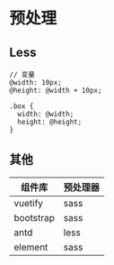 # 预处理

## Less

```less
// 变量
@width: 10px;
@height: @width + 10px;

.box {
  width: @width;
  height: @height;
}
```



## 其他

| 组件库    | 预处理器 |
| --------- | -------- |
| vuetify   | sass     |
| bootstrap | sass     |
| antd      | less     |
| element   | sass     |




